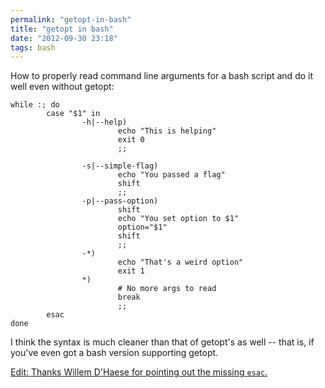 ```yaml
---
permalink: "getopt-in-bash"
title: "getopt in bash"
date: "2012-09-30 23:18"
tags: bash
---
```


How to properly read command line arguments for a bash script and do it well even without getopt:

```
while :; do
        case "$1" in
                -h|--help)
                        echo "This is helping"
                        exit 0
                        ;;

                -s|--simple-flag)
                        echo "You passed a flag"
                        shift
                        ;;
                -p|--pass-option)
                        shift
                        echo "You set option to $1"
                        option="$1"
                        shift
                        ;;
                -*)
                        echo "That's a weird option"
                        exit 1
                *)
                        # No more args to read
                        break
                        ;;
        esac
done
```

I think the syntax is much cleaner than that of getopt's as well -- that is, if you've even got a bash version supporting getopt.

<ins>Edit: Thanks Willem D'Haese for pointing out the missing `esac`.</ins>
